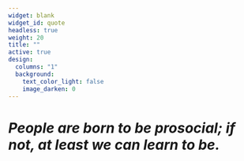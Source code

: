 ```yaml
---
widget: blank
widget_id: quote
headless: true
weight: 20
title: ""
active: true
design:
  columns: "1"
  background:
    text_color_light: false
    image_darken: 0
---
```

# *People are born to be prosocial; if not, at least we can learn to be.*